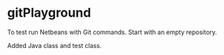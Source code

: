 # gitPlayground
To test run Netbeans with Git commands.
Start with an empty repository.

Added Java class and test class.
